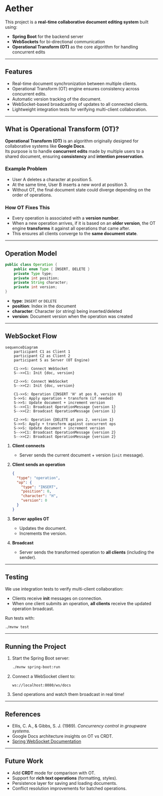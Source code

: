 
# Aether

This project is a **real-time collaborative document editing system** built using:

- **Spring Boot** for the backend server
- **WebSockets** for bi-directional communication
- **Operational Transform (OT)** as the core algorithm for handling concurrent edits

---

## Features
- Real-time document synchronization between multiple clients.
- Operational Transform (OT) engine ensures consistency across concurrent edits.
- Automatic version tracking of the document.
- WebSocket-based broadcasting of updates to all connected clients.
- Lightweight integration tests for verifying multi-client collaboration.

---

## What is Operational Transform (OT)?

**Operational Transform (OT)** is an algorithm originally designed for collaborative systems like **Google Docs**.  
Its purpose is to handle **concurrent edits** made by multiple users to a shared document, ensuring **consistency** and **intention preservation**.

### Example Problem
- User A deletes a character at position 5.
- At the same time, User B inserts a new word at position 3.
- Without OT, the final document state could diverge depending on the order of operations.

### How OT Fixes This
- Every operation is associated with a **version number**.
- When a new operation arrives, if it is based on an **older version**, the OT engine **transforms** it against all operations that came after.
- This ensures all clients converge to the **same document state**.

---

## Operation Model

```java
public class Operation {
    public enum Type { INSERT, DELETE }
    private Type type;
    private int position;
    private String character;
    private int version;
}
````

* **type**: `INSERT` or `DELETE`
* **position**: Index in the document
* **character**: Character (or string) being inserted/deleted
* **version**: Document version when the operation was created

---

## WebSocket Flow

```mermaid
sequenceDiagram
    participant C1 as Client 1
    participant C2 as Client 2
    participant S as Server (OT Engine)

    C1->>S: Connect WebSocket
    S-->>C1: Init {doc, version}

    C2->>S: Connect WebSocket
    S-->>C2: Init {doc, version}

    C1->>S: Operation {INSERT 'H' at pos 0, version 0}
    S->>S: Apply operation + transform (if needed)
    S->>S: Update document + increment version
    S-->>C1: Broadcast OperationMessage {version 1}
    S-->>C2: Broadcast OperationMessage {version 1}

    C2->>S: Operation {DELETE at pos 2, version 1}
    S->>S: Apply + transform against concurrent ops
    S->>S: Update document + increment version
    S-->>C1: Broadcast OperationMessage {version 2}
    S-->>C2: Broadcast OperationMessage {version 2}
```

1. **Client connects**

   * Server sends the current document + version (`init` message).

2. **Client sends an operation**

   ```json
   {
     "type": "operation",
     "op": {
       "type": "INSERT",
       "position": 0,
       "character": "H",
       "version": 0
     }
   }
   ```

3. **Server applies OT**

   * Updates the document.
   * Increments the version.

4. **Broadcast**

   * Server sends the transformed operation to **all clients** (including the sender).

---

## Testing

We use integration tests to verify multi-client collaboration:

* Clients receive **init** messages on connection.
* When one client submits an operation, **all clients** receive the updated operation broadcast.

Run tests with:

```bash
./mvnw test
```

---

## Running the Project

1. Start the Spring Boot server:

   ```bash
   ./mvnw spring-boot:run
   ```

2. Connect a WebSocket client to:

   ```
   ws://localhost:8080/ws/docs
   ```

3. Send operations and watch them broadcast in real time!

---

## References

* Ellis, C. A., & Gibbs, S. J. (1989). *Concurrency control in groupware systems.*
* Google Docs architecture insights on OT vs CRDT.
* [Spring WebSocket Documentation](https://docs.spring.io/spring-framework/docs/current/reference/html/web.html#websocket)

---

## Future Work

* Add **CRDT** mode for comparison with OT.
* Support for **rich text operations** (formatting, styles).
* Persistence layer for saving and loading documents.
* Conflict resolution improvements for batched operations.

